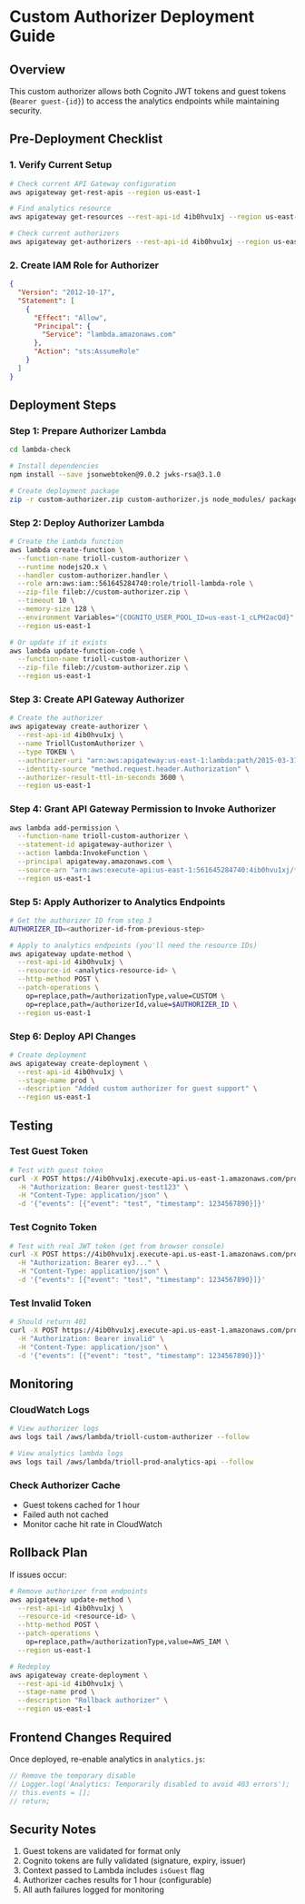 # Custom Authorizer Deployment Guide

## Overview
This custom authorizer allows both Cognito JWT tokens and guest tokens (`Bearer guest-{id}`) to access the analytics endpoints while maintaining security.

## Pre-Deployment Checklist

### 1. Verify Current Setup
```bash
# Check current API Gateway configuration
aws apigateway get-rest-apis --region us-east-1

# Find analytics resource
aws apigateway get-resources --rest-api-id 4ib0hvu1xj --region us-east-1 | grep analytics -A 5 -B 5

# Check current authorizers
aws apigateway get-authorizers --rest-api-id 4ib0hvu1xj --region us-east-1
```

### 2. Create IAM Role for Authorizer
```json
{
  "Version": "2012-10-17",
  "Statement": [
    {
      "Effect": "Allow",
      "Principal": {
        "Service": "lambda.amazonaws.com"
      },
      "Action": "sts:AssumeRole"
    }
  ]
}
```

## Deployment Steps

### Step 1: Prepare Authorizer Lambda
```bash
cd lambda-check

# Install dependencies
npm install --save jsonwebtoken@9.0.2 jwks-rsa@3.1.0

# Create deployment package
zip -r custom-authorizer.zip custom-authorizer.js node_modules/ package.json
```

### Step 2: Deploy Authorizer Lambda
```bash
# Create the Lambda function
aws lambda create-function \
  --function-name trioll-custom-authorizer \
  --runtime nodejs20.x \
  --handler custom-authorizer.handler \
  --role arn:aws:iam::561645284740:role/trioll-lambda-role \
  --zip-file fileb://custom-authorizer.zip \
  --timeout 10 \
  --memory-size 128 \
  --environment Variables="{COGNITO_USER_POOL_ID=us-east-1_cLPH2acQd}" \
  --region us-east-1

# Or update if it exists
aws lambda update-function-code \
  --function-name trioll-custom-authorizer \
  --zip-file fileb://custom-authorizer.zip \
  --region us-east-1
```

### Step 3: Create API Gateway Authorizer
```bash
# Create the authorizer
aws apigateway create-authorizer \
  --rest-api-id 4ib0hvu1xj \
  --name TriollCustomAuthorizer \
  --type TOKEN \
  --authorizer-uri "arn:aws:apigateway:us-east-1:lambda:path/2015-03-31/functions/arn:aws:lambda:us-east-1:561645284740:function:trioll-custom-authorizer/invocations" \
  --identity-source "method.request.header.Authorization" \
  --authorizer-result-ttl-in-seconds 3600 \
  --region us-east-1
```

### Step 4: Grant API Gateway Permission to Invoke Authorizer
```bash
aws lambda add-permission \
  --function-name trioll-custom-authorizer \
  --statement-id apigateway-authorizer \
  --action lambda:InvokeFunction \
  --principal apigateway.amazonaws.com \
  --source-arn "arn:aws:execute-api:us-east-1:561645284740:4ib0hvu1xj/*/GET/*" \
  --region us-east-1
```

### Step 5: Apply Authorizer to Analytics Endpoints
```bash
# Get the authorizer ID from step 3
AUTHORIZER_ID=<authorizer-id-from-previous-step>

# Apply to analytics endpoints (you'll need the resource IDs)
aws apigateway update-method \
  --rest-api-id 4ib0hvu1xj \
  --resource-id <analytics-resource-id> \
  --http-method POST \
  --patch-operations \
    op=replace,path=/authorizationType,value=CUSTOM \
    op=replace,path=/authorizerId,value=$AUTHORIZER_ID \
  --region us-east-1
```

### Step 6: Deploy API Changes
```bash
# Create deployment
aws apigateway create-deployment \
  --rest-api-id 4ib0hvu1xj \
  --stage-name prod \
  --description "Added custom authorizer for guest support" \
  --region us-east-1
```

## Testing

### Test Guest Token
```bash
# Test with guest token
curl -X POST https://4ib0hvu1xj.execute-api.us-east-1.amazonaws.com/prod/analytics/events \
  -H "Authorization: Bearer guest-test123" \
  -H "Content-Type: application/json" \
  -d '{"events": [{"event": "test", "timestamp": 1234567890}]}'
```

### Test Cognito Token
```bash
# Test with real JWT token (get from browser console)
curl -X POST https://4ib0hvu1xj.execute-api.us-east-1.amazonaws.com/prod/analytics/events \
  -H "Authorization: Bearer eyJ..." \
  -H "Content-Type: application/json" \
  -d '{"events": [{"event": "test", "timestamp": 1234567890}]}'
```

### Test Invalid Token
```bash
# Should return 401
curl -X POST https://4ib0hvu1xj.execute-api.us-east-1.amazonaws.com/prod/analytics/events \
  -H "Authorization: Bearer invalid" \
  -H "Content-Type: application/json" \
  -d '{"events": [{"event": "test", "timestamp": 1234567890}]}'
```

## Monitoring

### CloudWatch Logs
```bash
# View authorizer logs
aws logs tail /aws/lambda/trioll-custom-authorizer --follow

# View analytics lambda logs
aws logs tail /aws/lambda/trioll-prod-analytics-api --follow
```

### Check Authorizer Cache
- Guest tokens cached for 1 hour
- Failed auth not cached
- Monitor cache hit rate in CloudWatch

## Rollback Plan

If issues occur:
```bash
# Remove authorizer from endpoints
aws apigateway update-method \
  --rest-api-id 4ib0hvu1xj \
  --resource-id <resource-id> \
  --http-method POST \
  --patch-operations \
    op=replace,path=/authorizationType,value=AWS_IAM \
  --region us-east-1

# Redeploy
aws apigateway create-deployment \
  --rest-api-id 4ib0hvu1xj \
  --stage-name prod \
  --description "Rollback authorizer" \
  --region us-east-1
```

## Frontend Changes Required

Once deployed, re-enable analytics in `analytics.js`:
```javascript
// Remove the temporary disable
// Logger.log('Analytics: Temporarily disabled to avoid 403 errors');
// this.events = [];
// return;
```

## Security Notes

1. Guest tokens are validated for format only
2. Cognito tokens are fully validated (signature, expiry, issuer)
3. Context passed to Lambda includes `isGuest` flag
4. Authorizer caches results for 1 hour (configurable)
5. All auth failures logged for monitoring